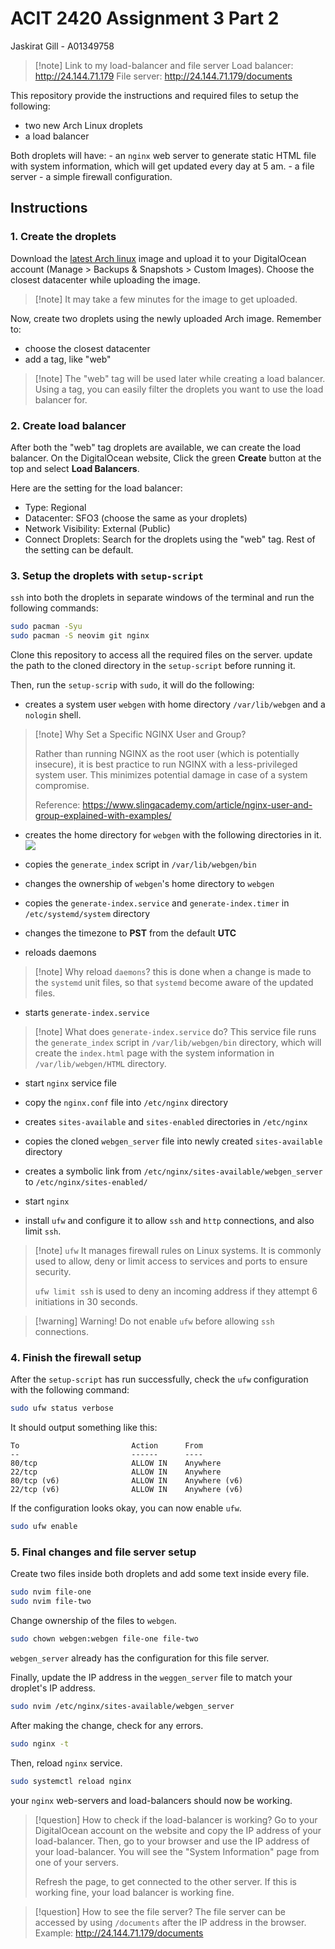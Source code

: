 # ACIT 2420 Assignment 3 Part 2
Jaskirat Gill - A01349758

>[!note] Link to my load-balancer and file server
>Load balancer: http://24.144.71.179
>File server: http://24.144.71.179/documents


This repository provide the instructions and required files to setup the following:
- two new Arch Linux droplets
- a load balancer

Both droplets will have:
	- an `nginx` web server to generate static HTML file with system information, which will get updated every day at 5 am. 
	- a file server
	- a simple firewall configuration.

## Instructions
### 1. Create the droplets

Download the [latest Arch linux](https://geo.mirror.pkgbuild.com/images/) image and upload it to your DigitalOcean account (Manage > Backups & Snapshots > Custom Images). Choose the closest datacenter while uploading the image.

>[!note] It may take a few minutes for the image to get uploaded. 

Now, create two droplets using the newly uploaded Arch image. Remember to:
- choose the closest datacenter
- add a tag, like "web"

>[!note] The "web" tag will be used later while creating a load balancer. Using a tag, you can easily filter the droplets you want to use the load balancer for.

### 2. Create load balancer

After both the "web" tag droplets are available, we can  create the load balancer. On the DigitalOcean website, Click the green **Create** button at the top and select **Load Balancers**. 

Here are the setting for the load balancer:
- Type: Regional
- Datacenter: SFO3 (choose the same as your droplets)
- Network Visibility: External (Public)
- Connect Droplets: Search for the droplets using the "web" tag.
Rest of the setting can be default.

### 3. Setup the droplets with `setup-script`

`ssh` into both the droplets in separate windows of the terminal and run the following commands:

```bash
sudo pacman -Syu 
sudo pacman -S neovim git nginx
```

Clone this repository to access all the required files on the server. update the path to the cloned directory in the `setup-script` before running it. 

Then, run the `setup-scrip` with `sudo`, it will do the following:

- creates a system user `webgen` with home directory `/var/lib/webgen` and a `nologin` shell. 

>[!note] Why Set a Specific NGINX User and Group?
>
>Rather than running NGINX as the root user (which is potentially insecure), it is best practice to run NGINX with a less-privileged system user. This minimizes potential damage in case of a system compromise.
>
>Reference: https://www.slingacademy.com/article/nginx-user-and-group-explained-with-examples/

- creates the home directory for `webgen` with the following directories in it.![](Screenshot%202024-12-01%20at%208.51.47%20PM.png)

- copies the `generate_index` script in `/var/lib/webgen/bin`

- changes the ownership of `webgen`'s home directory to `webgen`

- copies the `generate-index.service` and `generate-index.timer` in `/etc/systemd/system` directory

- changes the timezone to **PST** from the default **UTC**

- reloads daemons

>[!note] Why reload `daemons`?
>this is done when a change is made to the `systemd` unit files, so that `systemd` become aware of the updated files.

- starts `generate-index.service`

>[!note] What does `generate-index.service` do?
>This service file runs the `generate_index` script in `/var/lib/webgen/bin` directory, which will create the `index.html` page with the system information in `/var/lib/webgen/HTML` directory.

- start `nginx` service file

- copy the `nginx.conf` file into `/etc/nginx` directory

- creates `sites-available` and `sites-enabled` directories in `/etc/nginx`

- copies the cloned `webgen_server` file into newly created `sites-available` directory

- creates a symbolic link from `/etc/nginx/sites-available/webgen_server` to `/etc/nginx/sites-enabled/`

- start `nginx`

- install `ufw` and configure it to allow `ssh` and `http` connections, and also limit `ssh`.

>[!note] `ufw` 
>It manages firewall rules on Linux systems. It is commonly used to allow, deny or limit access to services and ports to ensure security.
>
>`ufw limit ssh` is used to deny an incoming address if they attempt 6 initiations in 30 seconds.

>[!warning] Warning!
>Do not enable `ufw` before allowing `ssh` connections.

### 4. Finish the firewall setup

After the `setup-script` has run successfully,  check the `ufw` configuration with the following command:

```bash
sudo ufw status verbose
```

It should output something like this:
```
To                         Action      From
--                         ------      ----
80/tcp                     ALLOW IN    Anywhere
22/tcp                     ALLOW IN    Anywhere
80/tcp (v6)                ALLOW IN    Anywhere (v6)
22/tcp (v6)                ALLOW IN    Anywhere (v6)
```

If the configuration looks okay, you can now enable `ufw`.

```bash
sudo ufw enable
```

### 5. Final changes and file server setup

Create two files inside both droplets and add some text inside every file.

```bash
sudo nvim file-one
sudo nvim file-two
```

Change ownership of the files to `webgen`.

```bash
sudo chown webgen:webgen file-one file-two
```

`webgen_server` already has the configuration for this file server.

Finally, update the IP address in the `weggen_server` file to match your droplet's IP address. 

```bash
sudo nvim /etc/nginx/sites-available/webgen_server
```

After making the change,  check for any errors.

```bash
sudo nginx -t
```

Then, reload `nginx` service.

```bash
sudo systemctl reload nginx
```

your `nginx` web-servers and load-balancers should now be working. 

>[!question] How to check if the load-balancer is working?
>Go to your DigitalOcean account on the website and copy the IP address of your load-balancer. Then, go to your browser and use the IP address of your load-balancer. You will see the "System Information" page from one of your servers.
>
>Refresh the page, to get connected to the other server. If this is working fine, your load balancer is working fine.

>[!question] How to see the file server?
>The file server can be accessed by using `/documents` after the IP address in the browser.
>Example: http://24.144.71.179/documents


